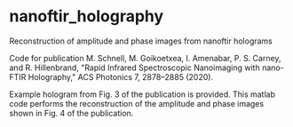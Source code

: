 # nanoftir_holography
Reconstruction of amplitude and phase images from nanoftir holograms

Code for publication M. Schnell, M. Goikoetxea, I. Amenabar, P. S. Carney, and R. Hillenbrand, "Rapid Infrared Spectroscopic Nanoimaging with nano-FTIR Holography," ACS Photonics 7, 2878–2885 (2020).

Example hologram from Fig. 3 of the publication is provided. This matlab code performs the reconstruction of the amplitude and phase images shown in Fig. 4 of the publication.
